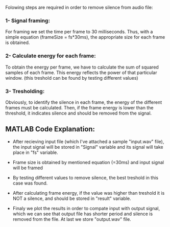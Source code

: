 Folowing steps are required in order to remove silence from audio file:

### 1- Signal framing:
For framing we set the time per frame to 30 milliseconds. Thus, with a simple equation (frameSize = fs*30ms), the appropriate size for each frame is obtained.

### 2- Calculate energy for each frame:
To obtain the energy per frame, we have to calculate the sum of squared samples of each frame. This energy reflects the power of that particular window. (this treshold can be found by testing different values)

### 3- Tresholding:
Obviously, to identify the silence in each frame, the energy of the different frames must be calculated. Then, if the frame energy is lower than the threshold, it indicates silence and should be removed from the signal.


## MATLAB Code Explanation:
- After recieving input file (which I've attached a sample "input.wav" file), the input signal will be stored in "Signal" variable and its signal will take place in "fs" variable.

- Frame size is obtained by mentioned equation (=30ms) and input signal will be framed

- By testing different values to remove silence, the best treshold in this case was found.

- After calculating frame energy, if the value was higher than treshold it is NOT a silence, and should be stored in "result" variable.

- Finaly we plot the results in order to compate input with output signal, which we can see that output file has shorter period and silence is removed from the file. At last we store "output.wav" file.
